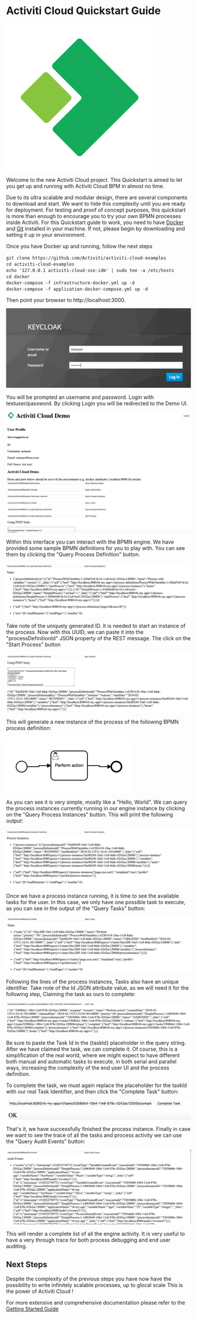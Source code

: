 # Activiti Cloud Quickstart Guide

[![Activiti](/assets/Acitiviti_Icon_FullColor_GitHub_400x400.png)](https://github.com/Activiti)

Welcome to the new Activiti Cloud project. This Quickstart is aimed to let you get up and running with Activiti Cloud BPM in almost no time.

 Due to its ultra scalable and modular design, there are several components to download and start. We want to hide this complexity until you are ready for deployment. For testing and proof of concept purposes, this quickstart is more than enough to encourage you to try your own BPMN processes inside Activiti.
For this Quickstart guide to work, you need to have [Docker](http;//www.docker.com) and [Git](http://git.com) installed in your machine. If not, please begin by downloading and setting it up in your environment.

Once you have Docker up and running, follow the next steps

`git clone https://github.com/Activiti/activiti-cloud-examples`  
`cd activiti-cloud-examples`  
`echo '127.0.0.1 activiti-cloud-sso-idm' | sudo tee -a /etc/hosts`  
`cd docker`  
`docker-compose -f infrastructure-docker.yml up -d`  
`docker-compose -f application-docker-compose.yml up -d`

Then point your browser to http://localhost:3000.

![](/assets/keycloak.png)

You will be prompted an username and password. Login with testuser/password. By clicking Login you will be redirected to the Demo UI.  

![](/assets/demo-ui-intro.png)

Within this interface you can interact with the BPMN engine. We have provided some sample BPMN definitions for you to play with. You can see them by clicking the "Query Process Definition" button.

![](/assets/query-process-definitions.png)

Take note of the uniquely generated ID. It is needed to start an instance of the process. Now with this UUID, we can paste it into the "processDefinitionId" JSON property of the REST message. The click on the "Start Process" button

![](/assets/started-process.png)

This will generate a new instance of the process of the following BPMN process definition:


 ![](/assets/simple-process.png)

As you can see it is very simple, mostly like a "Hello, World". We can query the process instances currently running in our engine instance by clicking on the "Query Process Instances" button. This will print the following output:

 ![](/assets/query-process-instances.png)

Once we have a process instance running, it is time to see the available tasks for the user. In this case, we only have one possible task to execute, as you can see in the output of the "Query Tasks" button:

![](/assets/query-processes-tasks.png)

Following the lines of the process instances, Tasks also have an unique identifier. Take note of the Id JSON attribute value, as we will need it for the following step, Claiming the task as ours to complete:

![](/assets/claimed-task.png)

Be sure to paste the Task Id in the {taskId} placeholder in the query string. After we have claimed the task, we can complete it. Of course, this is a simplification of the real world, where we might expect to have different both manual and automatic tasks to execute, in both serial and parallel ways, increasing the complexity of the end user UI and the process definition.

To complete the task, we must again replace the placeholder for the taskId with our real Task Identifier, and then click the "Complete Task" button:

![](/assets/complete-task.png)

That's it, we have successfully finished the process instance. Finally in case we want to see the trace of all the tasks and process activity we can use the "Query Audit Events" button:

![](/assets/audit-events.png)

This will render a complete list of all the engine activity. It is very useful to have a very through trace for both process debugging and end user auditing.

## Next Steps

Despite the complexity of the previous steps you have now have the possibility to write infinitely scalable processes, up to glocal scale
This is the power of Activiti Cloud !

For more extensive and comprehensive documentation please refer to the [Getting Started Guide](./getting-started/getting-started.md)

